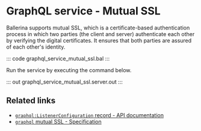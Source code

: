 # GraphQL service - Mutual SSL

Ballerina supports mutual SSL, which is a certificate-based authentication process in which two parties (the client and server) authenticate each other by verifying the digital certificates. It ensures that both parties are assured of each other's identity.

::: code graphql_service_mutual_ssl.bal :::

Run the service by executing the command below.

::: out graphql_service_mutual_ssl.server.out :::

## Related links
- [`graphql:ListenerConfiguration` record - API documentation](https://lib.ballerina.io/ballerina/graphql/latest/records/ListenerConfiguration)
- [`graphql` mutual SSL - Specification](/spec/graphql/#1122-mutual-ssl)

